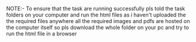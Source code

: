 

NOTE:- To ensure that the task are running successfully pls told the task folders on your computer and run the html files
as i haven't uploaded the the required files anywhere all the required images and pdfs are hosted on the computer itself 
so pls download the whole folder on your pc and try to run the html file in a browser
